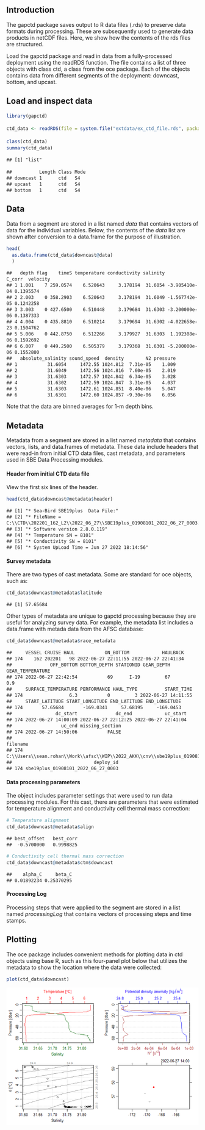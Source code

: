 ## Introduction

The gapctd package saves output to R data files (.rds) to preserve data
formats during processing. These are subsequently used to generate data
products in netCDF files. Here, we show how the contents of the rds
files are structured.

Load the gapctd package and read in data from a fully-processed
deployment using the readRDS function. The file contains a list of three
objects with class ctd, a class from the oce package. Each of the
objects contains data from different segments of the deployment:
downcast, bottom, and upcast.

## Load and inspect data

``` r
library(gapctd)

ctd_data <- readRDS(file = system.file("extdata/ex_ctd_file.rds", package = "gapctd"))

class(ctd_data)
summary(ctd_data)
```

    ## [1] "list"

    ##          Length Class Mode
    ## downcast 1      ctd   S4  
    ## upcast   1      ctd   S4  
    ## bottom   1      ctd   S4

## Data

Data from a segment are stored in a list named *data* that contains
vectors of data for the individual variables. Below, the contents of the
*data* list are shown after conversion to a data.frame for the purpose
of illustration.

``` r
head(
  as.data.frame(ctd_data$downcast@data)
  )
```

    ##   depth flag    timeS temperature conductivity salinity        C_corr  velocity
    ## 1 1.001    7 259.0574    6.520643     3.178194  31.6054 -3.905410e-04 0.1395574
    ## 2 2.003    0 358.2903    6.520643     3.178194  31.6049 -1.567742e-05 0.1242258
    ## 3 3.003    0 427.6500    6.510448     3.179684  31.6303 -3.200000e-06 0.1387333
    ## 4 4.004    0 435.8810    6.510214     3.179694  31.6302 -4.022658e-23 0.1504762
    ## 5 5.006    0 442.8750    6.512266     3.179927  31.6303  1.192308e-06 0.1592692
    ## 6 6.007    0 449.2500    6.505379     3.179368  31.6301 -5.200000e-06 0.1552800
    ##   absolute_salinity sound_speed  density        N2 pressure
    ## 1           31.6054     1472.55 1024.812  7.31e-05    1.009
    ## 2           31.6049     1472.56 1024.816  7.60e-05    2.019
    ## 3           31.6303     1472.57 1024.842  6.34e-05    3.028
    ## 4           31.6302     1472.59 1024.847  3.31e-05    4.037
    ## 5           31.6303     1472.61 1024.851  8.40e-06    5.047
    ## 6           31.6301     1472.60 1024.857 -9.30e-06    6.056

Note that the data are binned averages for 1-m depth bins.

## Metadata

Metadata from a segment are stored in a list named *metadata* that
contains vectors, lists, and data.frames of metadata. These data include
headers that were read-in from initial CTD data files, cast metadata,
and parameters used in SBE Data Processing modules.

#### Header from initial CTD data file

View the first six lines of the header.

``` r
head(ctd_data$downcast@metadata$header)
```

    ## [1] "* Sea-Bird SBE19plus  Data File:"                                                       
    ## [2] "* FileName = C:\\CTD\\202201_162_L2\\2022_06_27\\SBE19plus_01908101_2022_06_27_0003.hex"
    ## [3] "* Software version 2.8.0.119"                                                           
    ## [4] "* Temperature SN = 8101"                                                                
    ## [5] "* Conductivity SN = 8101"                                                               
    ## [6] "* System UpLoad Time = Jun 27 2022 18:14:56"

#### Survey metadata

There are two types of cast metadata. Some are standard for oce objects,
such as:

``` r
ctd_data$downcast@metadata$latitude
```

    ## [1] 57.65684

Other types of metadata are unique to gapctd processing because they are
useful for analyzing survey data. For example, the metadata list
includes a data.frame with metada data from the AFSC database:

``` r
ctd_data$downcast@metadata$race_metadata
```

    ##     VESSEL CRUISE HAUL           ON_BOTTOM            HAULBACK
    ## 174    162 202201   98 2022-06-27 22:11:55 2022-06-27 22:41:34
    ##              OFF_BOTTOM BOTTOM_DEPTH STATIONID GEAR_DEPTH GEAR_TEMPERATURE
    ## 174 2022-06-27 22:42:54           69      I-19         67              0.9
    ##     SURFACE_TEMPERATURE PERFORMANCE HAUL_TYPE          START_TIME
    ## 174                 6.3           0         3 2022-06-27 14:11:55
    ##     START_LATITUDE START_LONGITUDE END_LATITUDE END_LONGITUDE
    ## 174       57.65684       -169.0341     57.68195     -169.0453
    ##                dc_start              dc_end            uc_start
    ## 174 2022-06-27 14:00:09 2022-06-27 22:12:25 2022-06-27 22:41:04
    ##                  uc_end missing_section
    ## 174 2022-06-27 14:50:06           FALSE
    ##                                                                                              filename
    ## 174 C:\\Users\\sean.rohan\\Work\\afsc\\WIP\\2022_AKK\\cnv\\sbe19plus_01908101_2022_06_27_0003_raw.cnv
    ##                              deploy_id
    ## 174 sbe19plus_01908101_2022_06_27_0003

#### Data processing parameters

The object includes parameter settings that were used to run data
processing modules. For this cast, there are parameters that were
estimated for temperature alignment and conductivity cell thermal mass
correction:

``` r
# Temperature alignment
ctd_data$downcast@metadata$align
```

    ## best_offset   best_corr 
    ##  -0.5700000   0.9998825

``` r
# Conductivity cell thermal mass correction
ctd_data$downcast@metadata$ctm$downcast
```

    ##    alpha_C     beta_C 
    ## 0.01892234 0.25370295

#### Processing Log

Processing steps that were applied to the segment are stored in a list
named *processingLog* that contains vectors of processing steps and time
stamps.

## Plotting

The oce package includes convenient methods for plotting data in ctd
objects using base R, such as this four-panel plot below that utilizes
the metadata to show the location where the data were collected:

``` r
plot(ctd_data$downcast)
```

![](ctd_data_files_files/figure-gfm/unnamed-chunk-6-1.png)<!-- -->
